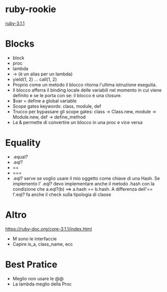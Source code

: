 # ruby-rookie
[ruby-3.1.1](https://ruby-doc.org/core-3.1.1/)

# Blocks
* block 
* proc 
* lambda 
* -> (è un alias per un lambda)
* yield(1, 2) ... call(1, 2)
* Proprio come un metodo il blocco ritorna l'ultima istruzione eseguita.
* Il blocco afferra il binding locale delle variabili nel momento in cui viene definito e se le porta con se: il blocco è una closure. 
* $var = define a global variable
* Scope gates keywords: class, module, def
* Trucco per bypassare gli scope gates: class -> Class.new, module -> Module.new, def -> define_method
* La & permette di convertire un blocco in una proc e vice versa

# Equality
* .equal? 
* .eql?
* ==
* ===
* .eql? serve se voglio usare il mio oggetto come chiave di una Hash. Se implemento l' .eql? devo implementare anche il metodo .hash con la condizione che a.eql?(b) ==> a.hash == b.hash. A differenza dell'== l'.eql? fa anche il check sulla tipologia di classe 

# Altro
https://ruby-doc.org/core-3.1.1/index.html 
* M sono le interfaccie
* Capire is_a, class_name, ecc


# Best Pratice
* Meglio non usare le @@
* La lambda meglio della Proc
